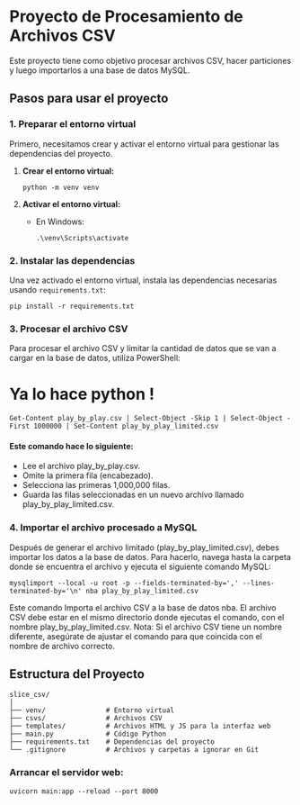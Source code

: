 # Proyecto de Procesamiento de Archivos CSV

Este proyecto tiene como objetivo procesar archivos CSV, hacer particiones y luego importarlos a una base de datos MySQL.

## Pasos para usar el proyecto

### 1. Preparar el entorno virtual

Primero, necesitamos crear y activar el entorno virtual para gestionar las dependencias del proyecto.

1. **Crear el entorno virtual:**

    ```
    python -m venv venv
    ```

2. **Activar el entorno virtual:**

    - En Windows:

      ```
      .\venv\Scripts\activate
      ```

### 2. Instalar las dependencias

Una vez activado el entorno virtual, instala las dependencias necesarias usando `requirements.txt`:

```
pip install -r requirements.txt
```

### 3. Procesar el archivo CSV
Para procesar el archivo CSV y limitar la cantidad de datos que se van a cargar en la base de datos, utiliza PowerShell:
# Ya lo hace python !
```
Get-Content play_by_play.csv | Select-Object -Skip 1 | Select-Object -First 1000000 | Set-Content play_by_play_limited.csv

```

#### Este comando hace lo siguiente:

- Lee el archivo play_by_play.csv.
- Omite la primera fila (encabezado).
- Selecciona las primeras 1,000,000 filas.
- Guarda las filas seleccionadas en un nuevo archivo llamado play_by_play_limited.csv.

### 4. Importar el archivo procesado a MySQL
Después de generar el archivo limitado (play_by_play_limited.csv), debes importar los datos a la base de datos. Para hacerlo, navega hasta la carpeta donde se encuentra el archivo y ejecuta el siguiente comando MySQL:

```
mysqlimport --local -u root -p --fields-terminated-by=',' --lines-terminated-by='\n' nba play_by_play_limited.csv

```

Este comando Importa el archivo CSV a la base de datos nba.
El archivo CSV debe estar en el mismo directorio donde ejecutas el comando, con el nombre play_by_play_limited.csv.
Nota: Si el archivo CSV tiene un nombre diferente, asegúrate de ajustar el comando para que coincida con el nombre de archivo correcto.

## Estructura del Proyecto

```
slice_csv/
│
├── venv/               # Entorno virtual
├── csvs/               # Archivos CSV
├── templates/          # Archivos HTML y JS para la interfaz web
├── main.py             # Código Python
├── requirements.txt    # Dependencias del proyecto
└── .gitignore          # Archivos y carpetas a ignorar en Git

```

### Arrancar el servidor web:

```
uvicorn main:app --reload --port 8000

```
